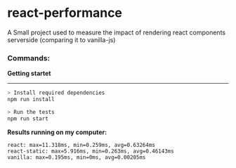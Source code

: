 # react-performance

A Small project used to measure the impact of rendering react components serverside (comparing it to vanilla-js)

### Commands:

**Getting startet**
****
```bash
> Install required dependencies
npm run install

> Run the tests
npm run start
```

**Results running on my computer:**
```
react: max=11.318ms, min=0.259ms, avg=0.63264ms
react-static: max=5.916ms, min=0.263ms, avg=0.46143ms
vanilla: max=0.195ms, min=0ms, avg=0.00205ms
```



